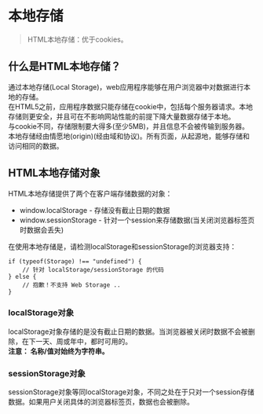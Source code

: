 # 本地存储
> HTML本地存储：优于cookies。

## 什么是HTML本地存储？
通过本地存储(Local Storage)，web应用程序能够在用户浏览器中对数据进行本地的存储。  
在HTML5之前，应用程序数据只能存储在cookie中，包括每个服务器请求。本地存储则更安全，并且可在不影响网站性能的前提下降大量数据存储于本地。  
与cookie不同，存储限制要大得多(至少5MB)，并且信息不会被传输到服务器。  
本地存储经由情愿地(origin)(经由域和协议)。所有页面，从起源地，能够存储和访问相同的数据。

## HTML本地存储对象
HTML本地存储提供了两个在客户端存储数据的对象：
* window.localStorage - 存储没有截止日期的数据
* window.sessionStorage - 针对一个session来存储数据(当关闭浏览器标签页时数据会丢失)  

在使用本地存储是，请检测localStorage和sessionStorage的浏览器支持：
```
if (typeof(Storage) !== "undefined") {
    // 针对 localStorage/sessionStorage 的代码
} else {
    // 抱歉！不支持 Web Storage ..
}
```
### localStorage对象
localStorage对象存储的是没有截止日期的数据。当浏览器被关闭时数据不会被删除，在下一天、周或年中，都时可用的。  
**注意： 名称/值对始终为字符串。**

### sessionStorage对象
sessionStorage对象等同localStorage对象，不同之处在于只对一个session存储数据。如果用户关闭具体的浏览器标签页，数据也会被删除。  
